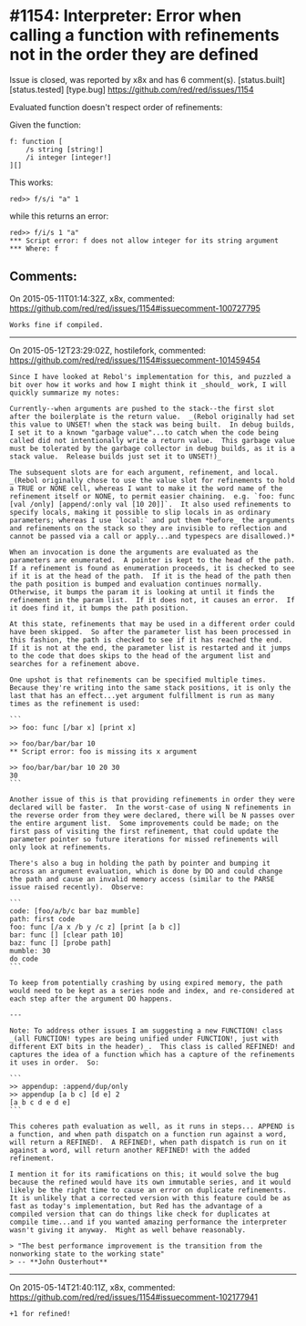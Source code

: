
#1154: Interpreter: Error when calling a function with refinements not in the order they are defined
================================================================================
Issue is closed, was reported by x8x and has 6 comment(s).
[status.built] [status.tested] [type.bug]
<https://github.com/red/red/issues/1154>

Evaluated function doesn't respect order of refinements:

Given the function:

``` rebol
f: function [
    /s string [string!]
    /i integer [integer!]
][]
```

This works:

``` rebol
red>> f/s/i "a" 1
```

while this returns an error:

``` rebol
red>> f/i/s 1 "a"
*** Script error: f does not allow integer for its string argument
*** Where: f
```



Comments:
--------------------------------------------------------------------------------

On 2015-05-11T01:14:32Z, x8x, commented:
<https://github.com/red/red/issues/1154#issuecomment-100727795>

    Works fine if compiled.

--------------------------------------------------------------------------------

On 2015-05-12T23:29:02Z, hostilefork, commented:
<https://github.com/red/red/issues/1154#issuecomment-101459454>

    Since I have looked at Rebol's implementation for this, and puzzled a bit over how it works and how I might think it _should_ work, I will quickly summarize my notes:
    
    Currently--when arguments are pushed to the stack--the first slot after the boilerplate is the return value.  _(Rebol originally had set this value to UNSET! when the stack was being built.  In debug builds, I set it to a known "garbage value"...to catch when the code being called did not intentionally write a return value.  This garbage value must be tolerated by the garbage collector in debug builds, as it is a stack value.  Release builds just set it to UNSET!)_
    
    The subsequent slots are for each argument, refinement, and local.  _(Rebol originally chose to use the value slot for refinements to hold a TRUE or NONE cell, whereas I want to make it the word name of the refinement itself or NONE, to permit easier chaining.  e.g. `foo: func [val /only] [append/:only val [10 20]]`.  It also used refinements to specify locals, making it possible to slip locals in as ordinary parameters; whereas I use `local:` and put them *before_ the arguments and refinements on the stack so they are invisible to reflection and cannot be passed via a call or apply...and typespecs are disallowed.)*
    
    When an invocation is done the arguments are evaluated as the parameters are enumerated.  A pointer is kept to the head of the path.  If a refinement is found as enumeration proceeds, it is checked to see if it is at the head of the path.  If it is the head of the path then the path position is bumped and evaluation continues normally.  Otherwise, it bumps the param it is looking at until it finds the refinement in the param list.  If it does not, it causes an error.  If it does find it, it bumps the path position.
    
    At this state, refinements that may be used in a different order could have been skipped.  So after the parameter list has been processed in this fashion, the path is checked to see if it has reached the end.  If it is not at the end, the parameter list is restarted and it jumps to the code that does skips to the head of the argument list and searches for a refinement above.
    
    One upshot is that refinements can be specified multiple times.  Because they're writing into the same stack positions, it is only the last that has an effect...yet argument fulfillment is run as many times as the refinement is used:
    
    ```
    >> foo: func [/bar x] [print x]
    
    >> foo/bar/bar/bar 10
    ** Script error: foo is missing its x argument
    
    >> foo/bar/bar/bar 10 20 30
    30
    ```
    
    Another issue of this is that providing refinements in order they were declared will be faster.  In the worst-case of using N refinements in the reverse order from they were declared, there will be N passes over the entire argument list.  Some improvements could be made; on the first pass of visiting the first refinement, that could update the parameter pointer so future iterations for missed refinements will only look at refinements.
    
    There's also a bug in holding the path by pointer and bumping it across an argument evaluation, which is done by DO and could change the path and cause an invalid memory access (similar to the PARSE issue raised recently).  Observe:
    
    ```
    code: [foo/a/b/c bar baz mumble]
    path: first code
    foo: func [/a x /b y /c z] [print [a b c]]
    bar: func [] [clear path 10]
    baz: func [] [probe path]
    mumble: 30
    do code
    ```
    
    To keep from potentially crashing by using expired memory, the path would need to be kept as a series node and index, and re-considered at each step after the argument DO happens.
    
    ---
    
    Note: To address other issues I am suggesting a new FUNCTION! class _(all FUNCTION! types are being unified under FUNCTION!, just with different EXT bits in the header)_.  This class is called REFINED! and captures the idea of a function which has a capture of the refinements it uses in order.  So:
    
    ```
    >> appendup: :append/dup/only
    >> appendup [a b c] [d e] 2
    [a b c d e d e]
    ```
    
    This coheres path evaluation as well, as it runs in steps... APPEND is a function, and when path dispatch on a function run against a word, will return a REFINED!.  A REFINED!, when path dispatch is run on it against a word, will return another REFINED! with the added refinement.
    
    I mention it for its ramifications on this; it would solve the bug because the refined would have its own immutable series, and it would likely be the right time to cause an error on duplicate refinements.  It is unlikely that a corrected version with this feature could be as fast as today's implementation, but Red has the advantage of a compiled version that can do things like check for duplicates at compile time...and if you wanted amazing performance the interpreter wasn't giving it anyway.  Might as well behave reasonably.
    
    > "The best performance improvement is the transition from the nonworking state to the working state"
    > -- **John Ousterhout**

--------------------------------------------------------------------------------

On 2015-05-14T21:40:11Z, x8x, commented:
<https://github.com/red/red/issues/1154#issuecomment-102177941>

    +1 for refined!

